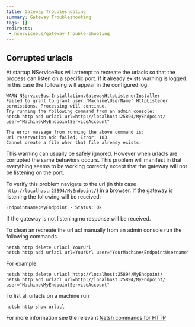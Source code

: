 ```yaml
---
title: Gateway Troubleshooting
summary: Gateway Troubleshooting
tags: []
redirects:
 - nservicebus/gateway-trouble-shooting
---
```


## Corrupted urlacls

At startup NServiceBus will attempt to recreate the urlacls so that the process can listen on a specific port. If it already exists warning is logged. In this case the following will appear in the configured log.

```
WARN NServiceBus.Installation.GatewayHttpListenerInstaller
Failed to grant to grant user 'Machine\UserName' HttpListener permissions. Processing will continue.
Try running the following command from an admin console:
netsh http add urlacl url=http://localhost:25894/MyEndpoint/ user="Machine\MyEndpointServiceAccount"

The error message from running the above command is:
Url reservation add failed, Error: 183
Cannot create a file when that file already exists.
```

This warning can usually be safely ignored. However when urlacls are corrupted the same behaviors occurs. This problem will manifest in that everything seems to be working correctly except that the gateway will not be listening on the port.

To verify this problem navigate to the url (in this case `http://localhost:25894/MyEndpoint/`) in a browser. If the gateway is listening the following will be received:

    EndpointName:MyEndpoint - Status: Ok

If the gateway is not listening no response will be received.

To clean an recreate the url acl manually from an admin console run the following commands

    netsh http delete urlacl YourUrl
    netsh http add urlacl url=YourUrl user="YourMachine\EndpointUsername"

For example

    netsh http delete urlacl http://localhost:25894/MyEndpoint/
    netsh http add urlacl url=http://localhost:25894/MyEndpoint/ user="Machine\MyEndpointServiceAccount"

To list all urlacls on a machine run

    netsh http show urlacl

For more information see the relevant [Netsh commands for HTTP
](https://msdn.microsoft.com/en-us/library/windows/desktop/cc307236)
